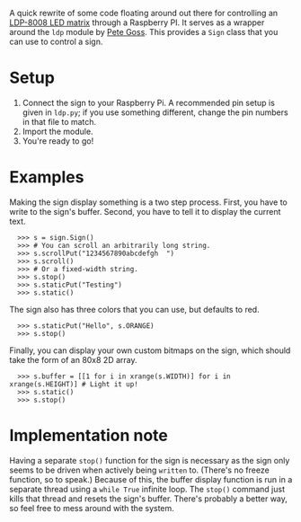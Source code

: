 A quick rewrite of some code floating around out there for controlling an [LDP-8008 LED matrix](https://www.embeddedadventures.com/LED_matrix_display_LDP-8008.html) through a Raspberry PI. It serves as a wrapper around the `ldp` module by [Pete Goss](http://www.embeddedadventures.com/Tutorials/tutorials_detail/184). This provides a `Sign` class that you can use to control a sign.

# Setup
1. Connect the sign to your Raspberry Pi. A recommended pin setup is given in `ldp.py`; if you use something different, change the pin numbers in that file to match.
2. Import the module.
3. You're ready to go!

# Examples
Making the sign display something is a two step process. First, you have to write to the sign's buffer. Second, you have to tell it to display the current text.
```
  >>> s = sign.Sign()
  >>> # You can scroll an arbitrarily long string.
  >>> s.scrollPut("1234567890abcdefgh  ")
  >>> s.scroll()
  >>> # Or a fixed-width string.
  >>> s.stop()
  >>> s.staticPut("Testing")
  >>> s.static()
```
The sign also has three colors that you can use, but defaults to red.
```
  >>> s.staticPut("Hello", s.ORANGE)
  >>> s.stop()
```	
Finally, you can display your own custom bitmaps on the sign, which should take the form of an 80x8 2D array.
```
  >>> s.buffer = [[1 for i in xrange(s.WIDTH)] for i in xrange(s.HEIGHT)] # Light it up!
  >>> s.static()
  >>> s.stop()
```	
# Implementation note
Having a separate `stop()` function for the sign is necessary as the sign only seems to be driven when actively being `written` to. (There's no freeze function, so to speak.) Because of this, the buffer display function is run in a separate thread using a `while True` infinite loop. The `stop()` command just kills that thread and resets the sign's buffer. There's probably a better way, so feel free to mess around with the system.


	
